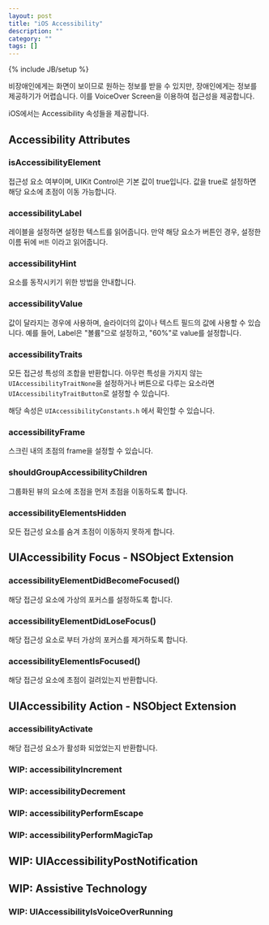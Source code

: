 ```yaml
---
layout: post
title: "iOS Accessibility"
description: ""
category: ""
tags: []
---
```

{% include JB/setup %}

비장애인에게는 화면이 보이므로 원하는 정보를 받을 수 있지만, 장애인에게는 정보를 제공하기가 어렵습니다. 이를 VoiceOver Screen을 이용하여 접근성을 제공합니다.

iOS에서는 Accessibility 속성들을 제공합니다.

## Accessibility Attributes

### isAccessibilityElement

접근성 요소 여부이며, UIKit Control은 기본 값이 true입니다. 값을 true로 설정하면 해당 요소에 초점이 이동 가능합니다.

### accessibilityLabel

레이블을 설정하면 설정한 텍스트를 읽어줍니다. 만약 해당 요소가 버튼인 경우, 설정한 이름 뒤에 `버튼` 이라고 읽어줍니다.

### accessibilityHint

요소를 동작시키기 위한 방법을 안내합니다.

### accessibilityValue

값이 달라지는 경우에 사용하며, 슬라이더의 값이나 텍스트 필드의 값에 사용할 수 있습니다. 예를 들어, Label은 "볼륨"으로 설정하고, "60%"로 value를 설정합니다.

### accessibilityTraits

모든 접근성 특성의 조합을 반환합니다. 아무런 특성을 가지지 않는 `UIAccessibilityTraitNone`을 설정하거나 버튼으로 다루는 요소라면 `UIAccessibilityTraitButton`로 설정할 수 있습니다.

해당 속성은 `UIAccessibilityConstants.h` 에서 확인할 수 있습니다.

### accessibilityFrame

스크린 내의 초점의 frame을 설정할 수 있습니다.

### shouldGroupAccessibilityChildren

그룹화된 뷰의 요소에 초점을 먼저 초점을 이동하도록 합니다.

### accessibilityElementsHidden

모든 접근성 요소를 숨겨 초점이 이동하지 못하게 합니다.

## UIAccessibility Focus - NSObject Extension

### accessibilityElementDidBecomeFocused()

해당 접근성 요소에 가상의 포커스를 설정하도록 합니다.

### accessibilityElementDidLoseFocus()

해당 접근성 요소로 부터 가상의 포커스를 제거하도록 합니다.

### accessibilityElementIsFocused()

해당 접근성 요소에 초점이 걸려있는지 반환합니다.

## UIAccessibility Action - NSObject Extension

### accessibilityActivate

해당 접근성 요소가 활성화 되었었는지 반환합니다.

### WIP: accessibilityIncrement
### WIP: accessibilityDecrement
### WIP: accessibilityPerformEscape
### WIP: accessibilityPerformMagicTap

## WIP: UIAccessibilityPostNotification

## WIP: Assistive Technology
### WIP: UIAccessibilityIsVoiceOverRunning
